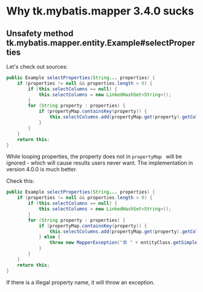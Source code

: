 # Why tk.mybatis.mapper 3.4.0 sucks

## Unsafety method tk.mybatis.mapper.entity.Example#selectProperties

Let's check out sources:

```java
public Example selectProperties(String... properties) {
    if (properties != null && properties.length > 0) {
        if (this.selectColumns == null) {
            this.selectColumns = new LinkedHashSet<String>();
        }
        for (String property : properties) {
            if (propertyMap.containsKey(property)) {
                this.selectColumns.add(propertyMap.get(property).getColumn());
            }
        }
    }
    return this;
}
```

While looping properties, the property does not in `propertyMap ` will be ignored - which will cause results users never want. The implementation in version 4.0.0 is much better.

Check this:

```java
public Example selectProperties(String... properties) {
    if (properties != null && properties.length > 0) {
        if (this.selectColumns == null) {
            this.selectColumns = new LinkedHashSet<String>();
        }
        for (String property : properties) {
            if (propertyMap.containsKey(property)) {
                this.selectColumns.add(propertyMap.get(property).getColumn());
            } else {
                throw new MapperException("类 " + entityClass.getSimpleName() + " 不包含属性 \'" + property + "\'，或该属性被@Transient注释！");
            }
        }
    }
    return this;
}
```

If there is a illegal property name, it will throw an exception. 